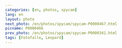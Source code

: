 ```yaml
---
categories: [en, photos, spycam]
lang: en
layout: photo
next_photo: /en/photos/spycam/spycam-P0000467.html
picname: P0000466
prev_photo: /en/photos/spycam/spycam-P0000341.html
tags: [Fotofalle, Leopard]
---
```

